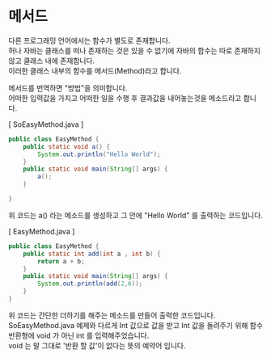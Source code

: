 # 메서드

다른 프로그래밍 언어에서는 함수가 별도로 존재합니다.  
허나 자바는 클래스를 떠나 존재하는 것은 있을 수 없기에 자바의 함수는 따로 존재하지 않고 클래스 내에 존재합니다.  
이러한 클래스 내부의 함수를 메서드(Method)라고 합니다.  

메서드를 번역하면 "방법"을 의미합니다.  
어떠한 입력값을 가지고 어떠한 일을 수행 후 결과값을 내어놓는것을 메소드라고 합니다.


[ SoEasyMethod.java ]
```java
public class EasyMethod {
	public static void a() {
		System.out.println("Hello World");
	}
	public static void main(String[] args) {
		a();
	}

}
```

위 코드는 a() 라는 메소드를 생성하고 그 안에 "Hello World" 를 출력하는 코드입니다.

[ EasyMethod.java ]

```java
public class EasyMethod {
	public static int add(int a , int b) {
		return a + b;
	}
	public static void main(String[] args) {
		System.out.println(add(2,6));
	}
}
```

위 코드는 간단한 더하기를 해주는 메소드를 만들어 출력한 코드입니다.  
SoEasyMethod.java 예제와 다르게 Int 값으로 값을 받고 Int 값을 돌려주기 위해 함수반환형에 void 가 아닌 int 를 입력해주었습니다.  
void 는 말 그대로 '반환 할 값'이 없다는 뜻의 예약어 입니다.

